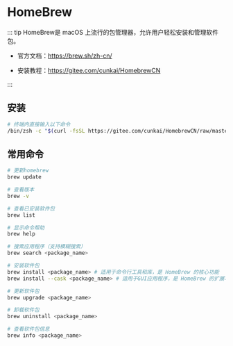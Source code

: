# HomeBrew

::: tip HomeBrew是 macOS 上流行的包管理器，允许用户轻松安装和管理软件包。

- 官方文档：https://brew.sh/zh-cn/

- 安装教程：https://gitee.com/cunkai/HomebrewCN

:::



## 安装

```bash
# 终端内直接输入以下命令
/bin/zsh -c "$(curl -fsSL https://gitee.com/cunkai/HomebrewCN/raw/master/Homebrew.sh)"
```



## 常用命令

```bash
# 更新homebrew
brew update

# 查看版本
brew -v

# 查看已安装软件包
brew list

# 显示命令帮助
brew help

# 搜索应用程序（支持模糊搜索）
brew search <package_name>

# 安装软件包
brew install <package_name> # 适用于命令行工具和库，是 HomeBrew 的核心功能
brew install --cask <package_name> # 适用于GUI应用程序，是 HomeBrew 的扩展功能

# 更新软件包
brew upgrade <package_name>

# 卸载软件包
brew uninstall <package_name>

# 查看软件包信息
brew info <package_name>
```

